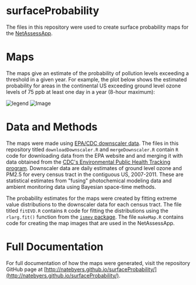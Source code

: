 surfaceProbability
==================
The files in this repository were used to create surface probability maps for the [NetAssessApp](https://github.com/LADCO/NetAssessApp).

# Maps
The maps give an estimate of the probability of pollution levels exceeding a threshold in a given year. For example, the plot below shows the estimated probability for areas in the continental US exceeding ground level ozone levels of 75 ppb at least one day in a year (8-hour maximum):

![legend](https://raw.githubusercontent.com/LADCO/NetAssessApp/eric/www/images/probLegend.png)
![Image](https://raw.githubusercontent.com/LADCO/NetAssessApp/eric/www/images/o3_75.png)

# Data and Methods
The maps were made using [EPA/CDC downscaler data](http://www.epa.gov/nerlesd1/land-sci/lcb/lcb_faqsd.html). The files in this repository titled ```downloadDownscaler.R``` and ```mergeDownscaler.R``` contain ```R``` code for downloading data from the EPA website and and merging it with data obtained from the [CDC's Environmental Public Health Tracking program](http://ephtracking.cdc.gov/showHome.action). Downscaler data are daily estimates of ground level ozone and PM2.5 for every census tract in the contiguous US, 2007-2011. These are statistical estimates from "fusing" photochemical modeling data and ambient monitoring data using Bayesian space-time methods.

The probability estimates for the maps were created by fitting extreme value distributions to the downscaler data for each census tract. The file titled ```fitEVD.R``` contains ```R``` code for fitting the distributions using the ```rlarg.fit()``` function from the [```ismev``` package](http://cran.r-project.org/web/packages/ismev/index.html). The file ```makeMap.R``` contains code for creating the map images that are used in the NetAssessApp.

# Full Documentation
For full documentation of how the maps were generated, visit the repository GitHub page at [http://natebyers.github.io/surfaceProbability/](http://natebyers.github.io/surfaceProbability/).

